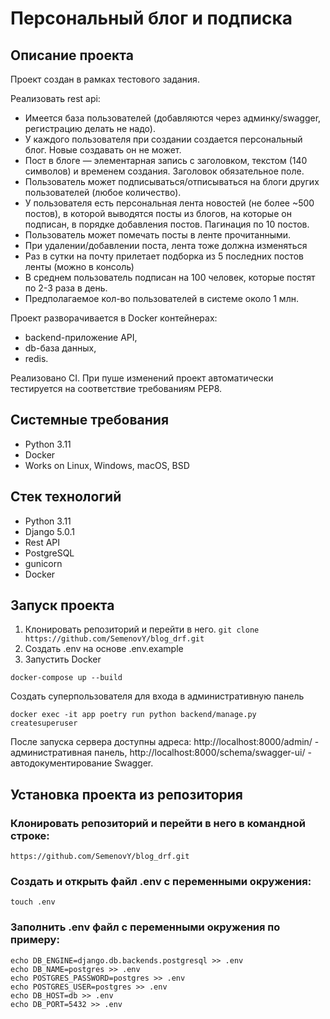 # Персональный блог и подписка


## Описание проекта

Проект создан в рамках тестового задания.

Реализовать rest api:
- Имеется база пользователей (добавляются через админку/swagger, регистрацию
делать не надо).
- У каждого пользователя при создании создается персональный блог. Новые
  создавать он не может.
- Пост в блоге — элементарная запись с заголовком, текстом (140 символов) и
  временем создания. Заголовок обязательное поле.
- Пользователь может подписываться/отписываться на блоги других
  пользователей (любое количество).
- У пользователя есть персональная лента новостей (не более ~500 постов), в
  которой выводятся посты из блогов, на которые он подписан, в порядке добавления постов. Пагинация по 10 постов.
- Пользователь может помечать посты в ленте прочитанными.
- При удалении/добавлении поста, лента тоже должна изменяться
- Раз в сутки на почту прилетает подборка из 5 последних постов ленты (можно
  в консоль)
- В среднем пользователь подписан на 100 человек, которые постят по 2-3 раза
  в день.
- Предполагаемое кол-во пользователей в системе около 1 млн.

Проект разворачивается в Docker контейнерах:
- backend-приложение API,
- db-база данных,
- redis.

Реализовано CI.
При пуше изменений проект автоматически тестируется на соответствие требованиям PEP8.


## Системные требования
- Python 3.11
- Docker
- Works on Linux, Windows, macOS, BSD

## Стек технологий
- Python 3.11
- Django 5.0.1
- Rest API
- PostgreSQL
- gunicorn
- Docker

## Запуск проекта

1. Клонировать репозиторий и перейти в него.
```git clone https://github.com/SemenovY/blog_drf.git```
2. Создать .env на основе .env.example
3. Запустить Docker
```
docker-compose up --build
```


Создать суперпользователя для входа в административную панель
```
docker exec -it app poetry run python backend/manage.py createsuperuser
```



После запуска сервера доступны адреса:
http://localhost:8000/admin/ - административная панель,
http://localhost:8000/schema/swagger-ui/ - автодокументирование Swagger.

## Установка проекта из репозитория
### Клонировать репозиторий и перейти в него в командной строке:
```https://github.com/SemenovY/blog_drf.git```


### Создать и открыть файл .env с переменными окружения:

```touch .env```
### Заполнить .env файл с переменными окружения по примеру:
```
echo DB_ENGINE=django.db.backends.postgresql >> .env
echo DB_NAME=postgres >> .env
echo POSTGRES_PASSWORD=postgres >> .env
echo POSTGRES_USER=postgres >> .env
echo DB_HOST=db >> .env
echo DB_PORT=5432 >> .env
```
